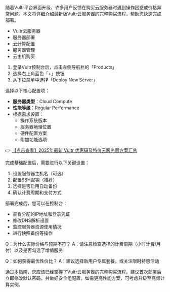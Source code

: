 
随着Vultr平台界面升级，许多用户反馈在购买云服务器时遇到操作困惑或价格异常问题。本文将详细介绍最新版Vultr云服务器的完整购买流程，帮助您快速完成部署。

- Vultr云服务器
- 服务器部署
- 云计算配置
- 服务器管理
- 云主机购买


1. 登录Vultr控制台后，点击左侧导航栏的「Products」
2. 选择右上角蓝色「+」按钮
3. 从下拉菜单中选择「Deploy New Server」

选择以下核心配置项：
- **服务器类型**：Cloud Compute
- **性能等级**：Regular Performance
- 根据需求设置：
  - 操作系统版本
  - 服务器地理位置
  - 硬件配置方案
  - 附加功能选项

👉 [【点击查看】2025年最新 Vultr 优惠码及特价云服务器方案汇总](https://bit.ly/VuLtr)

完成基础配置后，需要进行以下关键设置：
1. 设置服务器主机名（可选）
2. 配置SSH密钥（推荐）
3. 选择是否启用自动备份
4. 确认计费周期和支付方式

部署完成后，您可以在控制台：
- 查看分配的IP地址和登录凭证
- 修改DNS解析设置
- 监控服务器资源使用情况
- 进行快照备份等操作

Q：为什么实际价格与预期不符？
A：请注意检查选择的计费周期（小时计费/月付）以及是否勾选了增值服务

Q：如何获得最优性价比？
A：建议选择新用户专属套餐，或关注限时特惠活动

通过本指南，您应该已经掌握了Vultr云服务器的完整购买流程。建议首次部署后立即修改默认密码，并做好安全组配置。如需更高性能方案，可考虑升级至高频计算实例。
